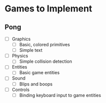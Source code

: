 # Games to Implement
## Pong
- [ ] Graphics
    - [ ] Basic, colored primitives
    - [ ] Simple text
  
- [ ] Physics
    - [ ] Simple collision detection
  
- [ ] Entities
    - [ ] Basic game entities

- [ ] Sound
    - [ ] Blips and boops
  
- [ ] Controls
    - [ ] Binding keyboard input to game entities
